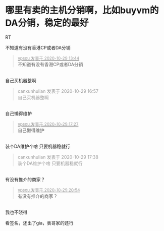 # 哪里有卖的主机分销啊，比如buyvm的DA分销，稳定的最好


RT

不知道有没有香港CP或者DA分销

<div class="quote"><blockquote><font size="2"><a href="https://www.hostloc.com/forum.php?mod=redirect&amp;goto=findpost&amp;pid=9368980&amp;ptid=759785" target="_blank"><font color="#999999">vpsou 发表于 2020-10-29 13:44</font></a></font><br />
不知道有没有香港CP或者DA分销</blockquote></div><br />
自己买机器整啊

<div class="quote"><blockquote><font color="#999999">canxunhulian 发表于 2020-10-29 16:57</font><br />
<font color="#999999">自己买机器整啊</font></blockquote></div><br />
自己懒得维护

<div class="quote"><blockquote><font size="2"><a href="https://www.hostloc.com/forum.php?mod=redirect&amp;goto=findpost&amp;pid=9370275&amp;ptid=759785" target="_blank"><font color="#999999">vpsou 发表于 2020-10-29 17:27</font></a></font><br />
自己懒得维护</blockquote></div><br />
装个DA维护个啥 只要机器稳就行

<div class="quote"><blockquote><font color="#999999">canxunhulian 发表于 2020-10-29 17:38</font><br />
<font color="#999999">装个DA维护个啥 只要机器稳就行</font></blockquote></div><br />
有没有推介的商家？

<div class="quote"><blockquote><font size="2"><a href="https://www.hostloc.com/forum.php?mod=redirect&amp;goto=findpost&amp;pid=9371276&amp;ptid=759785" target="_blank"><font color="#999999">vpsou 发表于 2020-10-29 20:54</font></a></font><br />
有没有推介的商家？</blockquote></div><br />
我也不晓得

看签名，还出了gia，表哥家的还行
